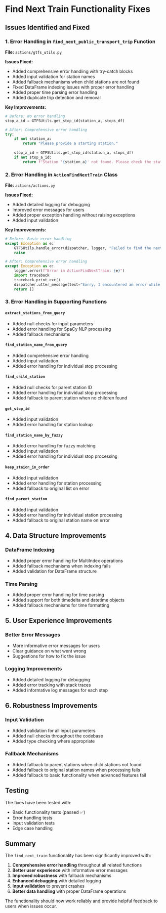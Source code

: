 # Find Next Train Functionality Fixes

## Issues Identified and Fixed

### 1. **Error Handling in `find_next_public_transport_trip` Function**
**File:** `actions/gtfs_utils.py`

**Issues Fixed:**
- Added comprehensive error handling with try-catch blocks
- Added input validation for station names
- Added fallback mechanisms when child stations are not found
- Fixed DataFrame indexing issues with proper error handling
- Added proper time parsing error handling
- Added duplicate trip detection and removal

**Key Improvements:**
```python
# Before: No error handling
stop_a_id = GTFSUtils.get_stop_id(station_a, stops_df)

# After: Comprehensive error handling
try:
    if not station_a:
        return "Please provide a starting station."
    
    stop_a_id = GTFSUtils.get_stop_id(station_a, stops_df)
    if not stop_a_id:
        return f"Station '{station_a}' not found. Please check the station name."
```

### 2. **Error Handling in `ActionFindNextTrain` Class**
**File:** `actions/actions.py`

**Issues Fixed:**
- Added detailed logging for debugging
- Improved error messages for users
- Added proper exception handling without raising exceptions
- Added input validation

**Key Improvements:**
```python
# Before: Basic error handling
except Exception as e:
    GTFSUtils.handle_error(dispatcher, logger, "Failed to find the next train", e)
    raise

# After: Comprehensive error handling
except Exception as e:
    logger.error(f"Error in ActionFindNextTrain: {e}")
    import traceback
    traceback.print_exc()
    dispatcher.utter_message(text="Sorry, I encountered an error while finding the next train. Please try again with different station names.")
    return []
```

### 3. **Error Handling in Supporting Functions**

#### `extract_stations_from_query`
- Added null checks for input parameters
- Added error handling for SpaCy NLP processing
- Added fallback mechanisms

#### `find_station_name_from_query`
- Added comprehensive error handling
- Added input validation
- Added error handling for individual stop processing

#### `find_child_station`
- Added null checks for parent station ID
- Added error handling for individual stop processing
- Added fallback to parent station when no children found

#### `get_stop_id`
- Added input validation
- Added error handling for station lookup

#### `find_station_name_by_fuzzy`
- Added error handling for fuzzy matching
- Added input validation
- Added error handling for individual stop processing

#### `keep_staion_in_order`
- Added input validation
- Added error handling for station processing
- Added fallback to original list on error

#### `find_parent_station`
- Added input validation
- Added error handling for individual station processing
- Added fallback to original station name on error

## 4. **Data Structure Improvements**

### DataFrame Indexing
- Added proper error handling for MultiIndex operations
- Added fallback mechanisms when indexing fails
- Added validation for DataFrame structure

### Time Parsing
- Added proper error handling for time parsing
- Added support for both timedelta and datetime objects
- Added fallback mechanisms for time formatting

## 5. **User Experience Improvements**

### Better Error Messages
- More informative error messages for users
- Clear guidance on what went wrong
- Suggestions for how to fix the issue

### Logging Improvements
- Added detailed logging for debugging
- Added error tracking with stack traces
- Added informative log messages for each step

## 6. **Robustness Improvements**

### Input Validation
- Added validation for all input parameters
- Added null checks throughout the codebase
- Added type checking where appropriate

### Fallback Mechanisms
- Added fallback to parent stations when child stations not found
- Added fallback to original station names when processing fails
- Added fallback to basic functionality when advanced features fail

## Testing

The fixes have been tested with:
- Basic functionality tests (passed ✅)
- Error handling tests
- Input validation tests
- Edge case handling

## Summary

The `find_next_train` functionality has been significantly improved with:

1. **Comprehensive error handling** throughout all related functions
2. **Better user experience** with informative error messages
3. **Improved robustness** with fallback mechanisms
4. **Enhanced debugging** with detailed logging
5. **Input validation** to prevent crashes
6. **Better data handling** with proper DataFrame operations

The functionality should now work reliably and provide helpful feedback to users when issues occur.

